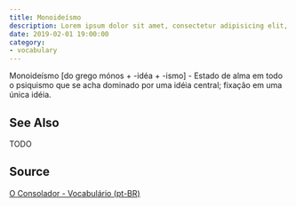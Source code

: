 ```yaml
---
title: Monoideísmo
description: Lorem ipsum dolor sit amet, consectetur adipisicing elit, sed do eiusmod tempor incididunt ut labore et dolore magna aliqua.  TODO
date: 2019-02-01 19:00:00
category:
- vocabulary
---
```


Monoideísmo [do grego mónos + -idéa + -ismo] - Estado de alma em todo o psiquismo que se acha dominado por uma idéia central; fixação em uma única idéia.


## See Also
TODO

## Source
[O Consolador - Vocabulário (pt-BR)](http://www.oconsolador.com.br/linkfixo/vocabulario/principal.html)
